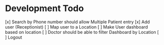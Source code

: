 # Development Todo

[x] Search by Phone number should allow Multiple Patient entry
[x] Add user (Receptionist)
[ ] Map user to a Location
[ ] Make User dashboard based on location
[ ] Doctor should be able to filter Dashboard by Location
[ ] Logout

